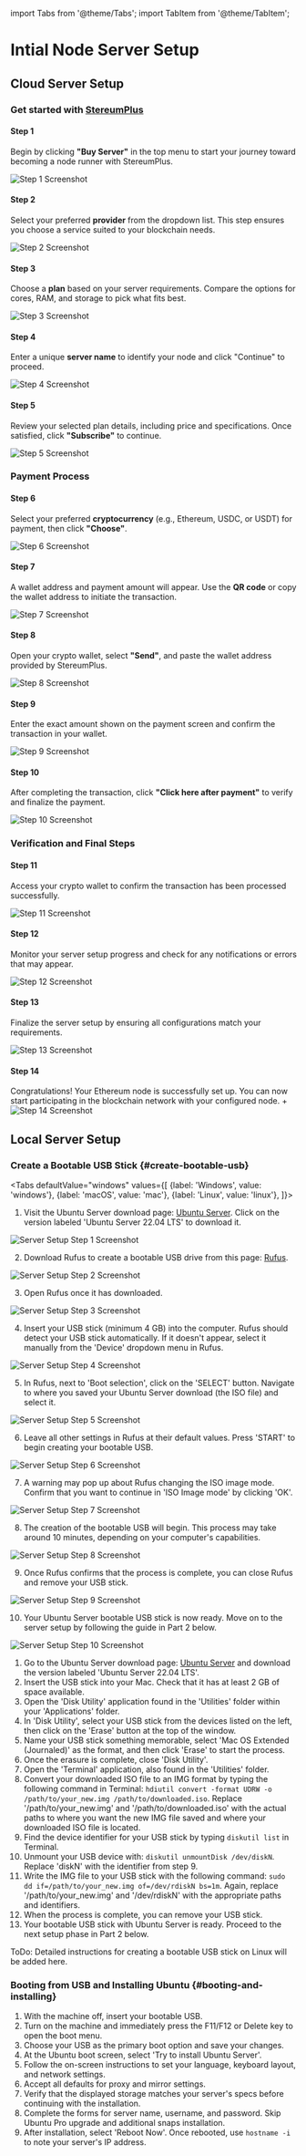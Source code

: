 import Tabs from '@theme/Tabs';
import TabItem from '@theme/TabItem';


# Intial Node Server Setup

## Cloud Server Setup

### Get started with [StereumPlus]()

#### Step 1
Begin by clicking **"Buy Server"** in the top menu to start your journey toward becoming a node runner with StereumPlus.

![Step 1 Screenshot](../../../static/screenshots/guides/stereumplus/order-process/SP1.png)

#### Step 2
Select your preferred **provider** from the dropdown list. This step ensures you choose a service suited to your blockchain needs.

![Step 2 Screenshot](../../../static/screenshots/guides/stereumplus/order-process/SP2.png)

#### Step 3
Choose a **plan** based on your server requirements. Compare the options for cores, RAM, and storage to pick what fits best.

![Step 3 Screenshot](../../../static/screenshots/guides/stereumplus/order-process/SP3.png)

#### Step 4
Enter a unique **server name** to identify your node and click "Continue" to proceed.

![Step 4 Screenshot](../../../static/screenshots/guides/stereumplus/order-process/SP4.png)

#### Step 5
Review your selected plan details, including price and specifications. Once satisfied, click **"Subscribe"** to continue.

![Step 5 Screenshot](../../../static/screenshots/guides/stereumplus/order-process/SP5.png)

### Payment Process

#### Step 6
Select your preferred **cryptocurrency** (e.g., Ethereum, USDC, or USDT) for payment, then click **"Choose"**.

![Step 6 Screenshot](../../../static/screenshots/guides/stereumplus/order-process/SP6.png)

#### Step 7
A wallet address and payment amount will appear. Use the **QR code** or copy the wallet address to initiate the transaction.

![Step 7 Screenshot](../../../static/screenshots/guides/stereumplus/order-process/SP7.png)

#### Step 8
Open your crypto wallet, select **"Send"**, and paste the wallet address provided by StereumPlus.

![Step 8 Screenshot](../../../static/screenshots/guides/stereumplus/order-process/SP8.png)

#### Step 9
Enter the exact amount shown on the payment screen and confirm the transaction in your wallet.

![Step 9 Screenshot](../../../static/screenshots/guides/stereumplus/order-process/SP9.png)

#### Step 10
After completing the transaction, click **"Click here after payment"** to verify and finalize the payment.

![Step 10 Screenshot](../../../static/screenshots/guides/stereumplus/order-process/SP10.png)

### Verification and Final Steps

#### Step 11
Access your crypto wallet to confirm the transaction has been processed successfully.

![Step 11 Screenshot](../../../static/screenshots/guides/stereumplus/order-process/SP11.png)

#### Step 12
Monitor your server setup progress and check for any notifications or errors that may appear.

![Step 12 Screenshot](../../../static/screenshots/guides/stereumplus/order-process/SP12.png)

#### Step 13
Finalize the server setup by ensuring all configurations match your requirements.

![Step 13 Screenshot](../../../static/screenshots/guides/stereumplus/order-process/SP13.png)

#### Step 14
Congratulations! Your Ethereum node is successfully set up. You can now start participating in the blockchain network with your configured node.
+
![Step 14 Screenshot](../../../static/screenshots/guides/stereumplus/order-process/SP14.png)

## Local Server Setup

### Create a Bootable USB Stick {#create-bootable-usb}

<Tabs
  defaultValue="windows"
  values={[
    {label: 'Windows', value: 'windows'},
    {label: 'macOS', value: 'mac'},
    {label: 'Linux', value: 'linux'},
  ]}>

  <TabItem value="windows">

  1. Visit the Ubuntu Server download page: [Ubuntu Server](https://ubuntu.com/download/server). Click on the version labeled 'Ubuntu Server 22.04 LTS' to download it.
  
  ![Server Setup Step 1 Screenshot](../../../static/screenshots/guides/server-setup-windows/serverprep_1.png)
  
  2. Download Rufus to create a bootable USB drive from this page: [Rufus](https://rufus.ie/).
  
  ![Server Setup Step 2 Screenshot](../../../static/screenshots/guides/server-setup-windows/serverprep_2.png)
  
  3. Open Rufus once it has downloaded.
  
  ![Server Setup Step 3 Screenshot](../../../static/screenshots/guides/server-setup-windows/serverprep_3.png)
  
  4. Insert your USB stick (minimum 4 GB) into the computer. Rufus should detect your USB stick automatically. If it doesn't appear, select it manually from the 'Device' dropdown menu in Rufus.
  
  ![Server Setup Step 4 Screenshot](../../../static/screenshots/guides/server-setup-windows/serverprep_4.png)
  
  5. In Rufus, next to 'Boot selection', click on the 'SELECT' button. Navigate to where you saved your Ubuntu Server download (the ISO file) and select it.
  
  ![Server Setup Step 5 Screenshot](../../../static/screenshots/guides/server-setup-windows/serverprep_5.png)
  
  6. Leave all other settings in Rufus at their default values. Press 'START' to begin creating your bootable USB.
  
  ![Server Setup Step 6 Screenshot](../../../static/screenshots/guides/server-setup-windows/serverprep_6.png)
  
  7. A warning may pop up about Rufus changing the ISO image mode. Confirm that you want to continue in 'ISO Image mode' by clicking 'OK'.
  
  ![Server Setup Step 7 Screenshot](../../../static/screenshots/guides/server-setup-windows/serverprep_7.png)
  
  8. The creation of the bootable USB will begin. This process may take around 10 minutes, depending on your computer's capabilities.
  
  ![Server Setup Step 8 Screenshot](../../../static/screenshots/guides/server-setup-windows/serverprep_8.png)
  
  9. Once Rufus confirms that the process is complete, you can close Rufus and remove your USB stick.
  
  ![Server Setup Step 9 Screenshot](../../../static/screenshots/guides/server-setup-windows/serverprep_9.png)
  
  10. Your Ubuntu Server bootable USB stick is now ready. Move on to the server setup by following the guide in Part 2 below.
  
  ![Server Setup Step 10 Screenshot](../../../static/screenshots/guides/server-setup-windows/serverprep_10.png)

  </TabItem>

  <TabItem value="mac">

  1. Go to the Ubuntu Server download page: [Ubuntu Server](https://ubuntu.com/download/server) and download the version labeled 'Ubuntu Server 22.04 LTS'.
  2. Insert the USB stick into your Mac. Check that it has at least 2 GB of space available.
  3. Open the 'Disk Utility' application found in the 'Utilities' folder within your 'Applications' folder.
  4. In 'Disk Utility', select your USB stick from the devices listed on the left, then click on the 'Erase' button at the top of the window.
  5. Name your USB stick something memorable, select 'Mac OS Extended (Journaled)' as the format, and then click 'Erase' to start the process.
  6. Once the erasure is complete, close 'Disk Utility'.
  7. Open the 'Terminal' application, also found in the 'Utilities' folder.
  8. Convert your downloaded ISO file to an IMG format by typing the following command in Terminal: `hdiutil convert -format UDRW -o /path/to/your_new.img /path/to/downloaded.iso`. Replace '/path/to/your_new.img' and '/path/to/downloaded.iso' with the actual paths to where you want the new IMG file saved and where your downloaded ISO file is located.
  9. Find the device identifier for your USB stick by typing `diskutil list` in Terminal.
  10. Unmount your USB device with: `diskutil unmountDisk /dev/diskN`. Replace 'diskN' with the identifier from step 9.
  11. Write the IMG file to your USB stick with the following command: `sudo dd if=/path/to/your_new.img of=/dev/rdiskN bs=1m`. Again, replace '/path/to/your_new.img' and '/dev/rdiskN' with the appropriate paths and identifiers.
  12. When the process is complete, you can remove your USB stick.
  13. Your bootable USB stick with Ubuntu Server is ready. Proceed to the next setup phase in Part 2 below.

  </TabItem>

  <TabItem value="linux">
    ToDo: Detailed instructions for creating a bootable USB stick on Linux will be added here.
  </TabItem>

</Tabs>


### Booting from USB and Installing Ubuntu {#booting-and-installing}

1. With the machine off, insert your bootable USB.
2. Turn on the machine and immediately press the F11/F12 or Delete key to open the boot menu.
3. Choose your USB as the primary boot option and save your changes.
4. At the Ubuntu boot screen, select 'Try to install Ubuntu Server'.
5. Follow the on-screen instructions to set your language, keyboard layout, and network settings.
6. Accept all defaults for proxy and mirror settings.
7. Verify that the displayed storage matches your server's specs before continuing with the installation.
8. Complete the forms for server name, username, and password. Skip Ubuntu Pro upgrade and additional snaps installation.
9. After installation, select 'Reboot Now'. Once rebooted, use `hostname -i` to note your server's IP address.

